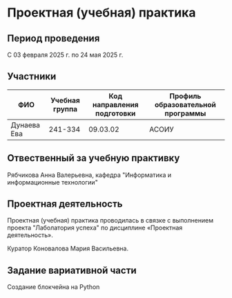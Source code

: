 # Проектная (учебная) практика

## Период проведения
С 03 февраля 2025 г. по 24 мая 2025 г.

## Участники

| ФИО         | Учебная группа | Код направления подготовки | Профиль образовательной программы |
| ----------- | ----------- | ----------- | ----------- |
| Дунаева Ева  | 241-334    | 09.03.02    | АСОИУ   |

## Отвественный за учебную практивку
 Рябчикова Анна Валерьевна, кафедра "Информатика и информационные технологии"

## Проектная деятельность

Проектная (учебная) практика проводилась в связке с выполнением проекта "Лаболатория успеха" по дисциплине «Проектная деятельность».

Куратор Коновалова Мария Васильевна.

## Задание вариативной части

Создание блокчейна на Python

